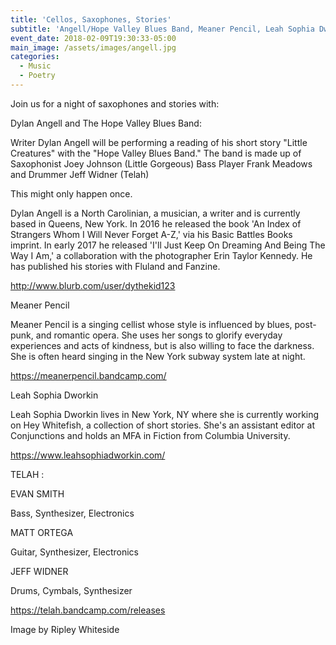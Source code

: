 ```yaml
---
title: 'Cellos, Saxophones, Stories'
subtitle: 'Angell/Hope Valley Blues Band, Meaner Pencil, Leah Sophia Dworkin, Telah'
event_date: 2018-02-09T19:30:33-05:00
main_image: /assets/images/angell.jpg
categories:
  - Music
  - Poetry
---
```

Join us for a night of saxophones and stories with:

Dylan Angell and The Hope Valley Blues Band:

Writer Dylan Angell will be performing a reading of his short story "Little Creatures" with the "Hope Valley Blues Band." The band is made up of Saxophonist Joey Johnson (Little Gorgeous) Bass Player Frank Meadows and Drummer Jeff Widner (Telah)

This might only happen once. 

Dylan Angell is a North Carolinian, a musician, a writer and is currently based in Queens, New York. In 2016 he released the book 'An Index of Strangers Whom I Will Never Forget A-Z,' via his Basic Battles Books imprint. In early 2017 he released 'I'll Just Keep On Dreaming And Being The Way I Am,' a collaboration with the photographer Erin Taylor Kennedy. He has published his stories with Fluland and Fanzine. 

[http://www.blurb.com/user/dythekid123](http://www.blurb.com/user/dythekid123)

Meaner Pencil 

Meaner Pencil is a singing cellist whose style is influenced by blues, post-punk, and romantic opera. She uses her songs to glorify everyday experiences and acts of kindness, but is also willing to face the darkness. She is often heard singing in the New York subway system late at night.

[https://meanerpencil.bandcamp.com/](https://meanerpencil.bandcamp.com/)

Leah Sophia Dworkin 

Leah Sophia Dworkin lives in New York, NY where she is currently working on Hey Whitefish, a collection of short stories. She's an assistant editor at Conjunctions and holds an MFA in Fiction from Columbia University.

[https://www.leahsophiadworkin.com/](https://www.leahsophiadworkin.com/)

TELAH : 

EVAN SMITH 

Bass, Synthesizer, Electronics 

MATT ORTEGA 

Guitar, Synthesizer, Electronics 

JEFF WIDNER 

Drums, Cymbals, Synthesizer 

[https://telah.bandcamp.com/releases](https://telah.bandcamp.com/releases)

Image by Ripley Whiteside
